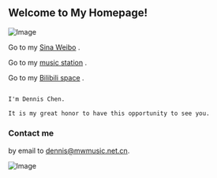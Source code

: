 ## Welcome to My Homepage!

![Image](http://r.photo.store.qq.com/psb?/77a80153-5c87-473a-95a1-0d5798d6d177/3SPUg3rAcsd7mHE0gQ.F.gUfWFLeYCcMbvNrELrA244!/r/dNVmrpK6IAAA)

Go to my  [Sina Weibo](https://weibo.com/dennissss/) .

Go to my  [music station](https://music.163.com/#/artist?id=12318501) .

Go to my  [Bilibili space](https://space.bilibili.com/7857541) .


```markdown

I'm Dennis Chen. 

It is my great honor to have this opportunity to see you.

```

### Contact me

by email to [dennis@mwmusic.net.cn](mailto:dennis@mwmusic.net.cn). 

![Image](https://exmail.qq.com/cgi-bin/viewfile?type=signature&picid=ZX2320-oyUlxlZeW48SDiJ87XG%7EKag&uin=752128134)


